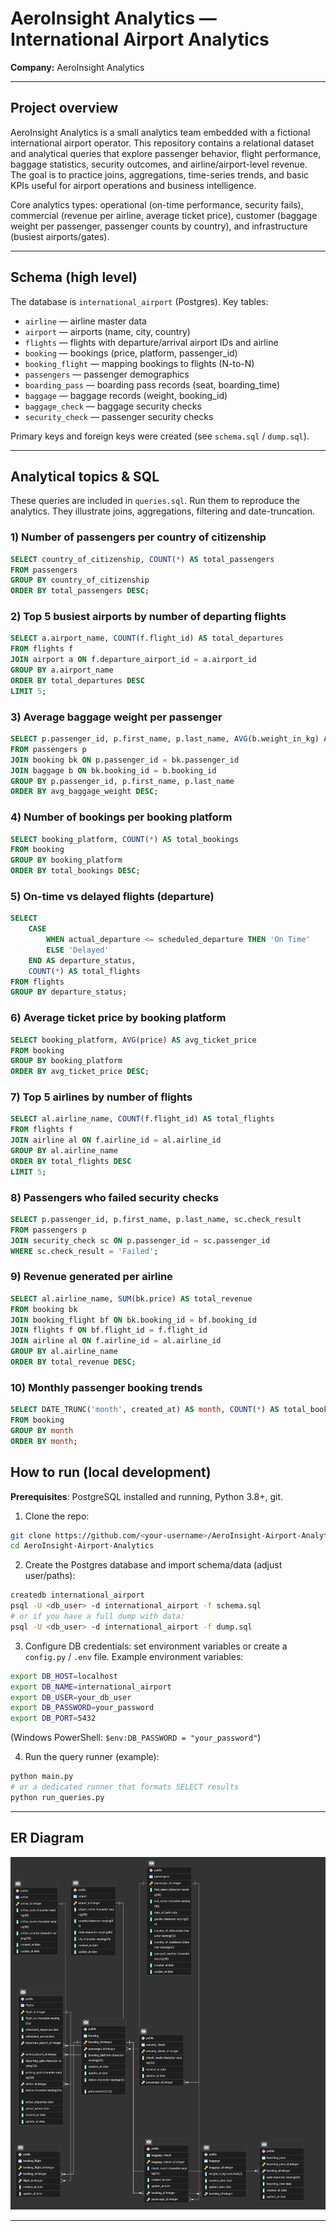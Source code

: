 # AeroInsight Analytics — International Airport Analytics

**Company:** AeroInsight Analytics

---

## Project overview

AeroInsight Analytics is a small analytics team embedded with a fictional international airport operator. This repository contains a relational dataset and analytical queries that explore passenger behavior, flight performance, baggage statistics, security outcomes, and airline/airport-level revenue. The goal is to practice joins, aggregations, time-series trends, and basic KPIs useful for airport operations and business intelligence.

Core analytics types: operational (on-time performance, security fails), commercial (revenue per airline, average ticket price), customer (baggage weight per passenger, passenger counts by country), and infrastructure (busiest airports/gates).

---

## Schema (high level)

The database is `international_airport` (Postgres). Key tables:

* `airline` — airline master data
* `airport` — airports (name, city, country)
* `flights` — flights with departure/arrival airport IDs and airline
* `booking` — bookings (price, platform, passenger_id)
* `booking_flight` — mapping bookings to flights (N-to-N)
* `passengers` — passenger demographics
* `boarding_pass` — boarding pass records (seat, boarding_time)
* `baggage` — baggage records (weight, booking_id)
* `baggage_check` — baggage security checks
* `security_check` — passenger security checks

Primary keys and foreign keys were created (see `schema.sql` / `dump.sql`).

---

## Analytical topics & SQL

These queries are included in `queries.sql`. Run them to reproduce the analytics. They illustrate joins, aggregations, filtering and date-truncation.

### 1) Number of passengers per country of citizenship

```sql
SELECT country_of_citizenship, COUNT(*) AS total_passengers
FROM passengers
GROUP BY country_of_citizenship
ORDER BY total_passengers DESC;
```

### 2) Top 5 busiest airports by number of departing flights

```sql
SELECT a.airport_name, COUNT(f.flight_id) AS total_departures
FROM flights f
JOIN airport a ON f.departure_airport_id = a.airport_id
GROUP BY a.airport_name
ORDER BY total_departures DESC
LIMIT 5;
```

### 3) Average baggage weight per passenger

```sql
SELECT p.passenger_id, p.first_name, p.last_name, AVG(b.weight_in_kg) AS avg_baggage_weight
FROM passengers p
JOIN booking bk ON p.passenger_id = bk.passenger_id
JOIN baggage b ON bk.booking_id = b.booking_id
GROUP BY p.passenger_id, p.first_name, p.last_name
ORDER BY avg_baggage_weight DESC;
```

### 4) Number of bookings per booking platform

```sql
SELECT booking_platform, COUNT(*) AS total_bookings
FROM booking
GROUP BY booking_platform
ORDER BY total_bookings DESC;
```

### 5) On-time vs delayed flights (departure)

```sql
SELECT
    CASE
        WHEN actual_departure <= scheduled_departure THEN 'On Time'
        ELSE 'Delayed'
    END AS departure_status,
    COUNT(*) AS total_flights
FROM flights
GROUP BY departure_status;
```

### 6) Average ticket price by booking platform

```sql
SELECT booking_platform, AVG(price) AS avg_ticket_price
FROM booking
GROUP BY booking_platform
ORDER BY avg_ticket_price DESC;
```

### 7) Top 5 airlines by number of flights

```sql
SELECT al.airline_name, COUNT(f.flight_id) AS total_flights
FROM flights f
JOIN airline al ON f.airline_id = al.airline_id
GROUP BY al.airline_name
ORDER BY total_flights DESC
LIMIT 5;
```

### 8) Passengers who failed security checks

```sql
SELECT p.passenger_id, p.first_name, p.last_name, sc.check_result
FROM passengers p
JOIN security_check sc ON p.passenger_id = sc.passenger_id
WHERE sc.check_result = 'Failed';
```

### 9) Revenue generated per airline

```sql
SELECT al.airline_name, SUM(bk.price) AS total_revenue
FROM booking bk
JOIN booking_flight bf ON bk.booking_id = bf.booking_id
JOIN flights f ON bf.flight_id = f.flight_id
JOIN airline al ON f.airline_id = al.airline_id
GROUP BY al.airline_name
ORDER BY total_revenue DESC;
```

### 10) Monthly passenger booking trends

```sql
SELECT DATE_TRUNC('month', created_at) AS month, COUNT(*) AS total_bookings
FROM booking
GROUP BY month
ORDER BY month;
```

## How to run (local development)

**Prerequisites**: PostgreSQL installed and running, Python 3.8+, git.

1. Clone the repo:

```bash
git clone https://github.com/<your-username>/AeroInsight-Airport-Analytics.git
cd AeroInsight-Airport-Analytics
```

2. Create the Postgres database and import schema/data (adjust user/paths):

```bash
createdb international_airport
psql -U <db_user> -d international_airport -f schema.sql
# or if you have a full dump with data:
psql -U <db_user> -d international_airport -f dump.sql
```

3. Configure DB credentials: set environment variables or create a `config.py` / `.env` file. Example environment variables:

```bash
export DB_HOST=localhost
export DB_NAME=international_airport
export DB_USER=your_db_user
export DB_PASSWORD=your_password
export DB_PORT=5432
```

(Windows PowerShell: `$env:DB_PASSWORD = "your_password"`)

4. Run the query runner (example):

```bash
python main.py
# or a dedicated runner that formats SELECT results
python run_queries.py
```
---

## ER Diagram

![RED](diagram/ERD.png)

---




